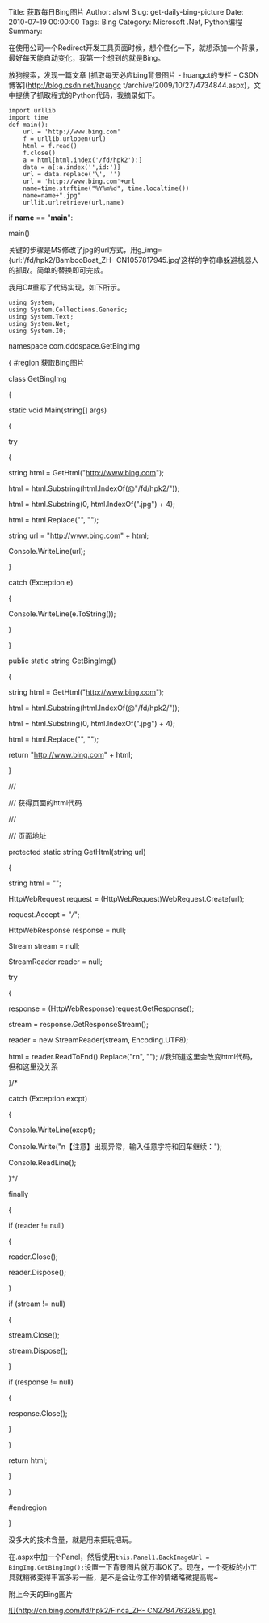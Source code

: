 Title: 获取每日Bing图片
Author: alswl
Slug: get-daily-bing-picture
Date: 2010-07-19 00:00:00
Tags: Bing
Category: Microsoft .Net, Python编程
Summary: 

在使用公司一个Redirect开发工具页面时候，想个性化一下，就想添加一个背景，最好每天能自动变化，我第一个想到的就是Bing。

放狗搜索，发现一篇文章 [抓取每天必应bing背景图片 - huangct的专栏 - CSDN博客](http://blog.csdn.net/huangc
t/archive/2009/10/27/4734844.aspx)，文中提供了抓取程式的Python代码，我摘录如下。

    
    import urllib
    import time
    def main():
        url = 'http://www.bing.com'
        f = urllib.urlopen(url)
        html = f.read()
        f.close()
        a = html[html.index('/fd/hpk2'):]
        data = a[:a.index('',id:')]
        url = data.replace('\', '')
        url = 'http://www.bing.com'+url
        name=time.strftime("%Y%m%d", time.localtime())
        name=name+".jpg"
        urllib.urlretrieve(url,name)

if __name__ == "__main__":

main()

关键的步骤是MS修改了jpg的url方式，用g_img={url:'/fd/hpk2/BambooBoat_ZH-
CN1057817945.jpg'这样的字符串躲避机器人的抓取。简单的替换即可完成。

我用C#重写了代码实现，如下所示。

    
    using System;
    using System.Collections.Generic;
    using System.Text;
    using System.Net;
    using System.IO;

namespace com.dddspace.GetBingImg

{ #region 获取Bing图片

class GetBingImg

{

static void Main(string[] args)

{

try

{

string html = GetHtml("http://www.bing.com");

html = html.Substring(html.IndexOf(@"/fd/hpk2/"));

html = html.Substring(0, html.IndexOf(".jpg") + 4);

html = html.Replace("\", "");

string url = "http://www.bing.com" + html;

Console.WriteLine(url);

}

catch (Exception e)

{

Console.WriteLine(e.ToString());

}

}

public static string GetBingImg()

{

string html = GetHtml("http://www.bing.com");

html = html.Substring(html.IndexOf(@"/fd/hpk2/"));

html = html.Substring(0, html.IndexOf(".jpg") + 4);

html = html.Replace("\", "");

return "http://www.bing.com" + html;

}

/// <summary>

/// 获得页面的html代码

/// </summary>

/// <param name="url">页面地址</param>

protected static string GetHtml(string url)

{

string html = "";

HttpWebRequest request = (HttpWebRequest)WebRequest.Create(url);

request.Accept = "*/*";

HttpWebResponse response = null;

Stream stream = null;

StreamReader reader = null;

try

{

response = (HttpWebResponse)request.GetResponse();

stream = response.GetResponseStream();

reader = new StreamReader(stream, Encoding.UTF8);

html = reader.ReadToEnd().Replace("rn", ""); //我知道这里会改变html代码，但和这里没关系

}/*

catch (Exception excpt)

{

Console.WriteLine(excpt);

Console.Write("n【注意】出现异常，输入任意字符和回车继续：");

Console.ReadLine();

}*/

finally

{

if (reader != null)

{

reader.Close();

reader.Dispose();

}

if (stream != null)

{

stream.Close();

stream.Dispose();

}

if (response != null)

{

response.Close();

}

}

return html;

}

}

#endregion

}

没多大的技术含量，就是用来把玩把玩。

在.aspx中加一个Panel，然后使用`this.Panel1.BackImageUrl =
BingImg.GetBingImg();`设置一下背景图片就万事OK了。现在，一个死板的小工具就稍微变得丰富多彩一些，是不是会让你工作的情绪略微提高呢~

附上今天的Bing图片

[![](http://cn.bing.com/fd/hpk2/Finca_ZH-
CN2784763289.jpg)](http://cn.bing.com/fd/hpk2/Finca_ZH-CN2784763289.jpg)

